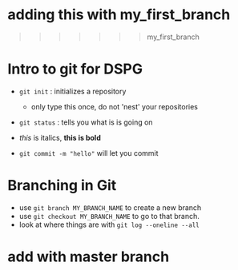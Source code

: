
# adding this with my_first_branch 
>>>>>>> my_first_branch
# Intro to git for DSPG

- `git init` : initializes a repository
	- only type this once, do not 'nest' your repositories
- `git status` : tells you what is is going on

- *this* is italics, **this is bold**

- `git commit -m "hello"` will let you commit

# Branching in Git
- use `git branch MY_BRANCH_NAME` to create a new branch
- use `git checkout MY_BRANCH_NAME` to go to that branch.
- look at where things are with `git log --oneline --all`

# add with master branch

